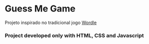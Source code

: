 # Guess Me Game
Projeto inspirado no tradicional jogo [Wordle](https://www.nytimes.com/games/wordle/index.html)

### Project developed only with HTML, CSS and Javascript
